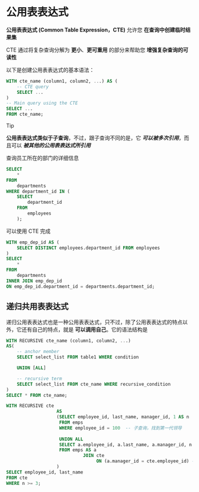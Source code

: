 # 公用表表达式

**公用表表达式 (Common Table Expression，CTE)** 允许您 **在查询中创建临时结果集**

CTE 通过将复杂查询分解为 **更小**、**更可重用** 的部分来帮助您 **增强复杂查询的可读性**

以下是创建公用表表达式的基本语法：

```SQL
WITH cte_name (column1, column2, ...) AS (
    -- CTE query
    SELECT ...
)
-- Main query using the CTE
SELECT ...
FROM cte_name;
```

> [!tip]
> 
>  **公用表表达式类似于子查询**，不过，跟子查询不同的是，它 **_可以被多次引用_**，而且可以 **_被其他的公用表表达式所引用_**


查询员工所在的部门的详细信息

```sql
SELECT  
    *  
FROM  
    departments  
WHERE department_id IN (  
    SELECT  
        department_id  
    FROM  
        employees  
    );
```

可以使用 CTE 完成

```sql
WITH emp_dep_id AS (
    SELECT DISTINCT employees.department_id FROM employees
)
SELECT
    *
FROM
    departments
INNER JOIN emp_dep_id
ON emp_dep_id.department_id = departments.department_id;
```

## 递归共用表表达式

递归公用表表达式也是一种公用表表达式，只不过，除了公用表表达式的特点以外，它还有自己的特点，就是 **可以调用自己**。它的语法结构是

```sql
WITH RECURSIVE cte_name (column1, column2, ...)
AS(
    -- anchor member
    SELECT select_list FROM table1 WHERE condition

    UNION [ALL]

    -- recursive term
    SELECT select_list FROM cte_name WHERE recursive_condition
) 
SELECT * FROM cte_name;
```

```sql
WITH RECURSIVE cte  
                   AS  
                   (SELECT employee_id, last_name, manager_id, 1 AS n  
                    FROM emps  
                    WHERE employee_id = 100  -- 子查询，找到第一代领导  
                    
                    UNION ALL  
                    SELECT a.employee_id, a.last_name, a.manager_id, n + 1  
                    FROM emps AS a  
                             JOIN cte  
                                  ON (a.manager_id = cte.employee_id) -- 递归查询，找出以递归公用表表达式的人为领导的人  
                   )  
SELECT employee_id, last_name  
FROM cte  
WHERE n >= 3;
```
